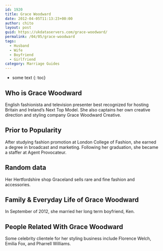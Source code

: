 ```yaml
---
id: 1920
title: Grace Woodward
date: 2012-04-05T11:13:23+00:00
author: chito
layout: post
guid: https://ukdataservers.com/grace-woodward/
permalink: /04/05/grace-woodward
tags:
  - Husband
  - Wife
  - Boyfriend
  - Girlfriend
category: Marriage Guides
---
```


* some text
{: toc}


## Who is  Grace Woodward
                  
                  
                  
English fashionista and television presenter best recognized for hosting Britain and Ireland&#8217;s Next Top Model. She also captains her own creative direction and styling company Grace Woodward Creative.
                  
                
                
                
## Prior to Popularity 
                  
                  
                  
After studying fashion promotion at London College of Fashion, she earned a degree in broadcast and marketing. Following her graduation, she became a staffer at Agent Provocateur.
                  
                
                
                
## Random data 
                  
                  
                  
Her Hertfordshire shop Graceland sells rare and fine fashion and accessories.
                  
                
                
                
## Family & Everyday Life of Grace Woodward
                  
                  
                  
In September of 2012, she married her long term boyfriend, Ken.
                  
                
                
                
## People Related With  Grace Woodward
                  
                  
                  
Some celebrity clientele for her styling business include Florence Welch, Emilia Fox, and Pharrell Williams.
                  
                
              
            
          
          
          
    
    
  
